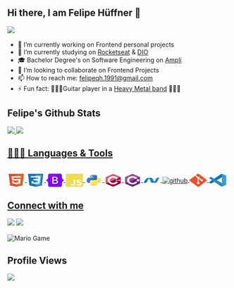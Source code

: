  ## Hi there, I am Felipe Hüffner 👋
 ![](https://developer.akamai.com/sites/default/files/inline-images/AstronautSpace.gif)
- 🔭 I’m currently working on Frontend personal projects
- 🌱 I’m currently studying on [Rocketseat](https://www.rocketseat.com.br) & [DIO](https://www.digitalinnovation.one)
- 🎓 Bachelor Degree's on Software Engineering on [Ampli](https://www.googleadservices.com/pagead/aclk?sa=L&ai=DChcSEwj37rS9x_LzAhVyIK0GHa1pAA4YABAAGgJwdg&ohost=www.google.com&cid=CAESQeD2ZK0QHzi7ZIvePgnt49_7e192FdJh5Wx2DBixCm9Utb05AiYN78muzIYMrSvFVhOTwbHx_LxR9gUN2Gc81vnK&sig=AOD64_1KOyawCtD3f_fNBXgDgpXwnn-ALQ&q&adurl&ved=2ahUKEwiC3qa9x_LzAhXdqZUCHTAvCZYQ0Qx6BAgCEAE)
- 👯 I’m looking to collaborate on Frontend Projects
- 📫 How to reach me: felipeqh.1991@gmail.com
- ⚡ Fun fact: 🤘🤘🤘Guitar player in a [Heavy Metal band](https://onerpm.link/943243979254?fbclid=IwAR032jMM1L0ZlCS_Y6xrZiJx43XZccbY0Jp9UP0c-biwHox_sCFPE2S6tmY) 🤘🤘🤘

 <div>
<div align="auto">
 <h2>Felipe's Github Stats</h2>
  <a href="https://github.com/fhuffner91">
  <img height="130em" src="https://github-readme-stats.vercel.app/api?username=fhuffner91&show_icons=true&theme=chartreuse-dark&include_all_commits=true&count_private=true"/>
  <img height="130em" src="https://github-readme-stats.vercel.app/api/top-langs/?username=fhuffner91&layout=compact&langs_count=7&theme=chartreuse-dark"/>
</div>
<div style="display: inline_block">

 ## 🧰👨‍💻 Languages & Tools
 
 <br>
  <img align="center" alt="f-HTML" height="30" width="40" src="https://raw.githubusercontent.com/devicons/devicon/master/icons/html5/html5-original.svg">
  <img align="center" alt="f-CSS" height="30" width="40" src="https://raw.githubusercontent.com/devicons/devicon/master/icons/css3/css3-original.svg">
  <img align="center" alt="f-Bootstrap" height="30" width="40" src="https://raw.githubusercontent.com/devicons/devicon/master/icons/bootstrap/bootstrap-original.svg">
  <img align="center" alt="f-Js" height="30" width="40" src="https://raw.githubusercontent.com/devicons/devicon/master/icons/javascript/javascript-plain.svg">
  <img align="center" alt="python" height="30" width="40" src="https://raw.githubusercontent.com/devicons/devicon/master/icons/python/python-original.svg">
  <img align="center" alt="c++" height="30" width="40" src="https://github.com/devicons/devicon/blob/master/icons/cplusplus/cplusplus-original.svg">
  <img align="center" alt="c#" height="30" width="40" src="https://github.com/devicons/devicon/blob/master/icons/csharp/csharp-original.svg">
  <img align="center" alt="dotNet" height="30" width="40" src="https://github.com/devicons/devicon/blob/master/icons/dot-net/dot-net-original.svg">
  <img align="center" alt="github" height="40" width="40" src="https://img.icons8.com/fluency/2x/ffffff/github.png">
  <img align="center" alt="git" height="30" width="40" src="https://github.com/devicons/devicon/blob/master/icons/git/git-original.svg">
  <img align="center" alt="vscode" height="30" width="40" src="https://github.com/devicons/devicon/blob/master/icons/vscode/vscode-original.svg">
 
</div>
  
 ## Connect with me
 
<div> 
   <a href="https://www.linkedin.com/in/felipe-h%C3%BCffner-aba419220/" target="_blank"><img src="https://img.shields.io/badge/-LinkedIn-%230077B5?style=for-the-badge&logo=linkedin&logoColor=white" target="_blank"></a>
  <a href = "mailto:felipeqh.1991@gmail.com"><img src="https://img.shields.io/badge/-Gmail-%23333?style=for-the-badge&logo=gmail&logoColor=white" target="_blank"></a>
  <br>
  <br>
  <img src="https://github.com/TheDudeThatCode/TheDudeThatCode/blob/master/Assets/Mario_Gameplay.gif" alt="Mario Game" width="980">
  
  </div>
 <h2>Profile Views</h2>
<img src="https://profile-counter.glitch.me/fhuffner91/count.svg">
  
